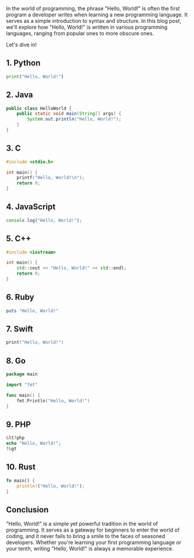In the world of programming, the phrase "Hello, World!" is often the first program a developer writes when learning a new programming language. It serves as a simple introduction to syntax and structure. In this blog post, we'll explore how "Hello, World!" is written in various programming languages, ranging from popular ones to more obscure ones.

Let's dive in!

## 1. Python

```python
print("Hello, World!")
```

## 2. Java

```java
public class HelloWorld {
    public static void main(String[] args) {
        System.out.println("Hello, World!");
    }
}
```

## 3. C

```c
#include <stdio.h>

int main() {
    printf("Hello, World!\n");
    return 0;
}
```

## 4. JavaScript

```javascript
console.log("Hello, World!");
```

## 5. C++

```cpp
#include <iostream>

int main() {
    std::cout << "Hello, World!" << std::endl;
    return 0;
}
```

## 6. Ruby

```ruby
puts "Hello, World!"
```

## 7. Swift

```swift
print("Hello, World!")
```

## 8. Go

```go
package main

import "fmt"

func main() {
    fmt.Println("Hello, World!")
}
```

## 9. PHP

```php
&lt?php
echo "Hello, World!";
?&gt
```

## 10. Rust

```rust
fn main() {
    println!("Hello, World!");
}
```

## Conclusion

"Hello, World!" is a simple yet powerful tradition in the world of programming. It serves as a gateway for beginners to enter the world of coding, and it never fails to bring a smile to the faces of seasoned developers. Whether you're learning your first programming language or your tenth, writing "Hello, World!" is always a memorable experience.